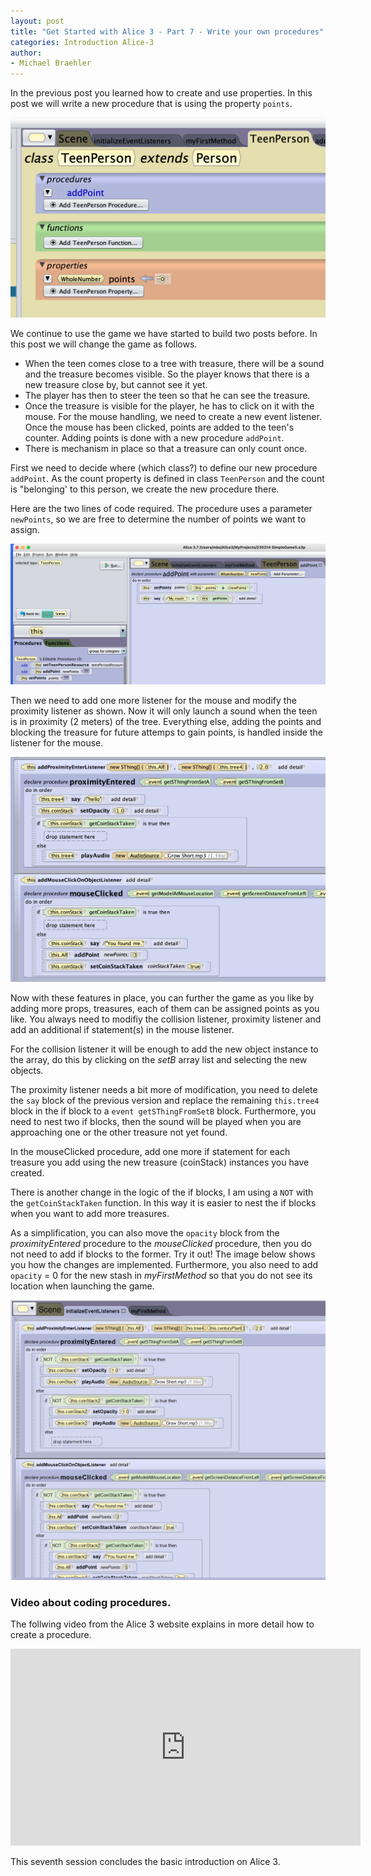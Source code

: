 ```yaml
---
layout: post
title: "Get Started with Alice 3 - Part 7 - Write your own procedures"
categories: Introduction Alice-3
author:
- Michael Braehler
---
```


In the previous post you learned how to create and use properties. In this post we will write a new procedure that is using the property ```points```.

![class view of TeenPerson](/assets/230321_classOverview.png)

We continue to use the game we have started to build two posts before. In this post we will change the game as follows.

- When the teen comes close to a tree with treasure, there will be a sound and the treasure becomes visible. So the player knows that there is a new treasure close by, but cannot see it yet.
- The player has then to steer the teen so that he can see the treasure.
- Once the treasure is visible for the player, he has to click on it with the mouse. For the mouse handling, we need to create a new event listener. Once the mouse has been clicked, points are added to the teen's counter. Adding points is done with a new procedure ```addPoint```.
- There is mechanism in place so that a treasure can only count once.

First we need to decide where (which class?) to define our new procedure ```addPoint```. As the count property is defined in class ```TeenPerson``` and the count is "belonging' to this person, we create the new procedure there.

Here are the two lines of code required. The procedure uses a parameter ```newPoints```, so we are free to determine the number of points we want to assign. 

![procedure addPoint](/assets/230321_Proc_addPoint.png)

Then we need to add one more listener for the mouse and modify the proximity listener as shown. Now it will only launch a sound when the teen is in proximity (2 meters) of the tree. Everything else, adding the points and blocking the treasure for future attemps to gain points, is handled inside the listener for the mouse.

![Modifications for the Listeners](/assets/230321_ListenerModifs.png)

Now with these features in place, you can further the game as you like by adding more props, treasures, each of them can be assigned points as you like. You always need to modifiy the collision listener, proximity listener and add an additional if statement(s) in the mouse listener. 

For the collision listener it will be enough to add the new object instance to the array, do this by clicking on the *setB* array list and selecting the new objects.

The proximity listener needs a bit more of modification, you need to delete the ```say``` block of the previous version and replace the remaining ```this.tree4``` block in the if block to a ```event getSThingFromSetB``` block. Furthermore, you need to nest two if blocks, then the sound will be played when you are approaching one or the other treasure not yet found.

In the mouseClicked procedure, add one more if statement for each treasure you add using the new treasure (coinStack) instances you have created.

There is another change in the logic of the if blocks, I am using a ```NOT``` with the ```getCoinStackTaken``` function. In this way it is easier to nest the if blocks when you want to add more treasures.

As a simplification, you can also move the ```opacity``` block from the *proximityEntered* procedure to the *mouseClicked* procedure, then you do not need to add if blocks to the former. Try it out! The image below shows you how the changes are implemented. Furthermore, you also need to add ```opacity``` = 0 for the new stash in *myFirstMethod* so that you do not see its location when launching the game.

![Game with two stacks of coints](/assets/230321_ModifTwoStacks.png)

### Video about coding procedures.

The follwing video from the Alice 3 website explains in more detail how to create a procedure.

<iframe 
        width="560" height="315" 
        src="https://www.youtube.com/embed/iFvooPaQBoI" 
        title="YouTube video player" 
        frameborder="0" 
        allow="accelerometer; autoplay; clipboard-write; encrypted-media; gyroscope; picture-in-picture; web-share" allowfullscreen>
</iframe>

This seventh session concludes the basic introduction on Alice 3.

